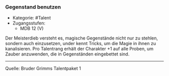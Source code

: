 ### Gegenstand benutzen

- Kategorie: #Talent
- Zugangsstufen:
  - MDB 12 (V)

Der Meisterdieb versteht es, magische Gegenstände nicht nur zu stehlen, sondern auch einzusetzen, under kennt Tricks, um die Magie in ihnen zu kanalisieren. Pro Talentrang erhält der Charakter +1 auf alle Proben, um Zauber anzuwenden, die in Gegenständen eingebettet sind.

---

Quelle: Bruder Grimms Talentpaket 1
